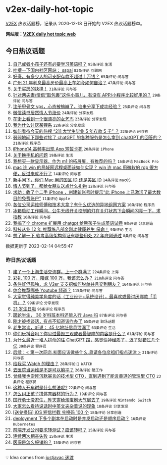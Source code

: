 # v2ex-daily-hot-topic

[V2EX](https://www.v2ex.com/) 热议话题榜，记录从 2020-12-18 日开始的 V2EX 热议话题榜单。

**网站版：[V2EX daily hot topic web](https://boojack.github.io/v2ex-daily-hot-topic-web/)**

## 今日热议话题

<!-- TODAY BEGIN -->

1. [自己或者小孩子还有必要学习英语吗？](https://www.v2ex.com/t/915886) `95条评论` `生活`
1. [吐槽一下国内社区网站： sspai](https://www.v2ex.com/t/915913) `83条评论` `互联网`
1. [好奇，有多少人的可支配存款不超过 1 万钱？](https://www.v2ex.com/t/915875) `65条评论` `问与答`
1. [广州 21 年利息最高房价最高上车如今如何自洽？](https://www.v2ex.com/t/915892) `47条评论` `问与答`
1. [关于买房的抉择！](https://www.v2ex.com/t/915911) `31条评论` `问与答`
1. [针对两夫妻/情侣“取包裹”这件小事儿，有没有 APP/小程序比较好用的？](https://www.v2ex.com/t/915901) `29条评论` `问与答`
1. [注册甲骨文 vps，心态被搞崩了，谁来分享下成功经验？](https://www.v2ex.com/t/915948) `25条评论` `问与答`
1. [微信读书居然情人节涨价](https://www.v2ex.com/t/915894) `24条评论` `分享发现`
1. [在街上看到一个很漂亮的女乞丐](https://www.v2ex.com/t/915904) `23条评论` `分享发现`
1. [我为什么讨厌某狸系](https://www.v2ex.com/t/915922) `22条评论` `分享发现`
1. [如何看待今天的热搜 “211 大学生毕业 5 年存款 5 千” ？](https://www.v2ex.com/t/915902) `22条评论` `问与答`
1. [弱弱地问下那些对接了 chatGPT 的各种服务是怎么拿到 chatGPT 的回答的？](https://www.v2ex.com/t/915916) `21条评论` `程序员`
1. [iPhone14 高频率出现 App 短暂卡死](https://www.v2ex.com/t/915919) `20条评论` `iPhone`
1. [关于换手机的问题](https://www.v2ex.com/t/915884) `19条评论` `生活`
1. [我想买一款显示器，作为 m1 的拓展屏，有推荐的吗？](https://www.v2ex.com/t/915940) `16条评论` `MacBook Pro`
1. [mac 连 win 的局域网远程桌面该如何实现？ win 连 mac 用微软的 rdp 很方便，反过来就不行了](https://www.v2ex.com/t/915890) `14条评论` `问与答`
1. [新手问下，你们 Mac 用的国区 ID 还是美区 ID](https://www.v2ex.com/t/915880) `14条评论` `macOS`
1. [情人节到了，都给女朋友送点什么礼物](https://www.v2ex.com/t/915903) `12条评论` `问与答`
1. [求助：收了个二手 iPhone ，创建新账号时提示“此 iPhone 上已激活了最大数目的免费账户”](https://www.v2ex.com/t/915930) `11条评论` `Apple`
1. [各位公司运维师傅和技术大拿？有什么优选的异地组网方案](https://www.v2ex.com/t/915962) `10条评论` `程序员`
1. [冰箱启动工作瞬间，公牛无线开关控制的灯在关灯状态下会瞬间闪亮一下，求指教](https://www.v2ex.com/t/915959) `10条评论` `问与答`
1. [我搞了个 chrome 扩展用 chatgpt 给熊孩子生成英语试卷](https://www.v2ex.com/t/915927) `9条评论` `分享创造`
1. [科技从业 12 年 推荐练八部金刚功健康养生 保命！](https://www.v2ex.com/t/915908) `9条评论` `生活`
1. [想了解一下 软考高级架构师证有哪些用处 22 年底刚通过](https://www.v2ex.com/t/915909) `8条评论` `问与答`

数据更新于 2023-02-14 04:55:47

<!-- TODAY END -->

### 昨日热议话题

<!-- YESTERDAY BEGIN -->

1. [建了一个上海生活交流群，上一个群满了](https://www.v2ex.com/t/915568) `224条评论` `上海`
1. [彩礼 100 万，陪嫁 100 万，我该怎么办？](https://www.v2ex.com/t/915584) `218条评论` `问与答`
1. [条件好但孤独，求 V2er 支支招如何脱单并且交到朋友？](https://www.v2ex.com/t/915527) `164条评论` `问与答`
1. [你会推荐哪些 Youtube 频道？](https://www.v2ex.com/t/915528) `115条评论` `问与答`
1. [大家觉得纯美学角度的话（工业设计+系统设计），最喜欢或最讨厌哪款「手机」？](https://www.v2ex.com/t/915592) `99条评论` `分享发现`
1. [21 岁生日啦](https://www.v2ex.com/t/915514) `96条评论` `程序员`
1. [蹉跎半生， 30 岁科班本科还能入行 Java 吗](https://www.v2ex.com/t/915532) `87条评论` `问与答`
1. [刚才被找谈话，有点不知道该咋办了](https://www.v2ex.com/t/915523) `65条评论` `职场话题`
1. [老生常谈，听说： 45 亿地址信息泄漏了](https://www.v2ex.com/t/915537) `63条评论` `生活`
1. [你们玩抖音吗？你见过最毁三观或者最智障的内容是什么？](https://www.v2ex.com/t/915544) `61条评论` `问与答`
1. [为什么最近一堆人拼命的往 ChatGPT 蹭，感觉快神经质了，迟了就错过几个亿](https://www.v2ex.com/t/915690) `39条评论` `程序员`
1. [后续：< 第一次网恋,初面应该做些什么,恳请各位彦祖们指点迷津 >](https://www.v2ex.com/t/915727) `31条评论` `问与答`
1. [给我买 Watch 的理由？](https://www.v2ex.com/t/915651) `28条评论` ` WATCH`
1. [去医院当运维是不是可以躺平？](https://www.v2ex.com/t/915663) `26条评论` `酷工作`
1. [曾经我也崇拜沉默寡言的技术型 CTO，直到遇到了能言善道的管理型 CTO](https://www.v2ex.com/t/915723) `23条评论` `程序员`
1. [这种人开车时是什么想法呢?](https://www.v2ex.com/t/915773) `22条评论` `问与答`
1. [怎么纠正孩子拼体育器材的行为？](https://www.v2ex.com/t/915665) `19条评论` `问与答`
1. [国行勇士没忍住，昨天寄给淘宝刷大气层去了](https://www.v2ex.com/t/915516) `19条评论` `Nintendo Switch`
1. [大家怎么看待说话时中英文夹杂着说的现象](https://www.v2ex.com/t/915792) `18条评论` `分享发现`
1. [[送兑换码] iOS 短信拦截 兑换码 100 个](https://www.v2ex.com/t/915620) `18条评论` `分享创造`
1. [deployment 下多个副本在启动时是并发启动还是顺序启动？](https://www.v2ex.com/t/915713) `16条评论` `Kubernetes`
1. [前端开发公司要求转测试？应该转吗？](https://www.v2ex.com/t/915807) `15条评论` `问与答`
1. [连续两次相亲失败](https://www.v2ex.com/t/915775) `15条评论` `生活`
1. [医保是怎么报销的？](https://www.v2ex.com/t/915726) `15条评论` `问与答`

<!-- YESTERDAY END -->

---

💡 Idea comes from [justjavac 迷渡](https://github.com/justjavac/)
